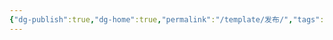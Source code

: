 ```yaml
---
{"dg-publish":true,"dg-home":true,"permalink":"/template/发布/","tags":["gardenEntry"],"dgPassFrontmatter":true,"created":"2024-10-18T15:34:02.613+08:00","updated":"2024-10-18T15:51:18.157+08:00"}
---
```



